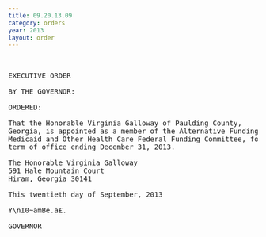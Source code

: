 ```yaml
---
title: 09.20.13.09
category: orders
year: 2013
layout: order
---
```


<pre> 

EXECUTIVE ORDER

BY THE GOVERNOR:

ORDERED:

That the Honorable Virginia Galloway of Paulding County,
Georgia, is appointed as a member of the Alternative Funding for
Medicaid and Other Health Care Federal Funding Committee, for a
term of office ending December 31, 2013.

The Honorable Virginia Galloway
591 Hale Mountain Court
Hiram, Georgia 30141

This twentieth day of September, 2013

Y\nI0~amBe.a£.

GOVERNOR

</pre>
